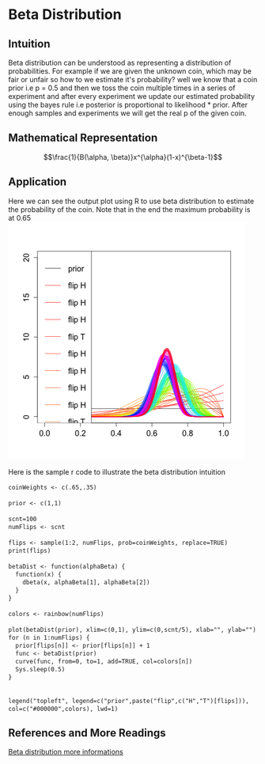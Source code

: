 # Beta Distribution


## Intuition



Beta distribution can be understood as representing a distribution of probabilities. 
For example if we are given the unknown coin, which may be fair or unfair so how to we estimate it's probability? well we know that a coin prior i.e p = 0.5 and then we toss the coin multiple times in a series of experiment and after every experiment we update our estimated probability using the bayes rule i.e posterior is proportional to likelihood * prior.
After enough samples and experiments we will get the real p of the given coin.


## Mathematical Representation



$$\frac{1}{B(\alpha, \beta)}x^{\alpha}(1-x)^{\beta-1}$$



## Application


Here we can see the output plot using R to use beta distribution to estimate the probability of the coin. Note that in the end the maximum probability is at 0.65
![](beta_as_estimator.png)

Here is the sample r code to illustrate the beta distribution intuition

```
coinWeights <- c(.65,.35)

prior <- c(1,1)

scnt=100
numFlips <- scnt

flips <- sample(1:2, numFlips, prob=coinWeights, replace=TRUE)
print(flips)

betaDist <- function(alphaBeta) {
  function(x) {
    dbeta(x, alphaBeta[1], alphaBeta[2])
  }
}

colors <- rainbow(numFlips)

plot(betaDist(prior), xlim=c(0,1), ylim=c(0,scnt/5), xlab="", ylab="")
for (n in 1:numFlips) {
  prior[flips[n]] <- prior[flips[n]] + 1
  func <- betaDist(prior)
  curve(func, from=0, to=1, add=TRUE, col=colors[n])
  Sys.sleep(0.5)
}


legend("topleft", legend=c("prior",paste("flip",c("H","T")[flips])), col=c("#000000",colors), lwd=1)
```


## References and More Readings


[Beta distribution more informations](https://en.wikipedia.org/wiki/Beta_distribution)